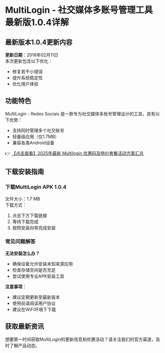 # MultiLogin - 社交媒体多账号管理工具最新版1.0.4详解

## 最新版本1.0.4更新内容
**更新日期**：2016年02月11日  
本次更新包含以下优化：
- 修复若干小错误
- 提升系统稳定性
- 优化用户体验

## 功能特色
MultiLogin - Redes Sociais 是一款专为社交媒体多账号管理设计的工具，具有以下优势：
- 支持同时管理多个社交账号
- 轻量级应用（仅1.7MB）
- 兼容各类Android设备

👉 [【点击查看】2025年最新 Multilogin 优惠码及特价套餐活动方案汇总](https://bit.ly/multIlogin)

## 下载安装指南
### 下载MultiLogin APK 1.0.4
文件大小：1.7 MB  
下载方式：
1. 点击下方下载链接
2. 等待下载完成
3. 按照安装向导完成安装

### 常见问题解答
**无法安装怎么办？**
- 确保设备允许安装未知来源应用
- 检查存储空间是否充足
- 尝试使用专业APK安装工具

**注意事项**：
- 建议定期更新至最新版本
- 使用前请阅读用户协议
- 建议在WiFi环境下下载

## 获取最新资讯
想要第一时间获取MultiLogin的更新信息和优惠活动？请关注我们的官方渠道，及时了解产品动态。